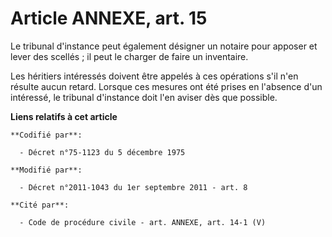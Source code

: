 # Article ANNEXE, art. 15

Le tribunal d'instance peut également désigner un notaire pour apposer et lever des scellés ; il peut le charger de faire un
inventaire. 

Les héritiers intéressés doivent être appelés à ces opérations s'il n'en résulte aucun retard. Lorsque ces mesures ont été
prises en l'absence d'un intéressé, le tribunal d'instance doit l'en aviser dès que possible.

**Liens relatifs à cet article**

	**Codifié par**:

	  - Décret n°75-1123 du 5 décembre 1975

	**Modifié par**:

	  - Décret n°2011-1043 du 1er septembre 2011 - art. 8

	**Cité par**:

	  - Code de procédure civile - art. ANNEXE, art. 14-1 (V)
